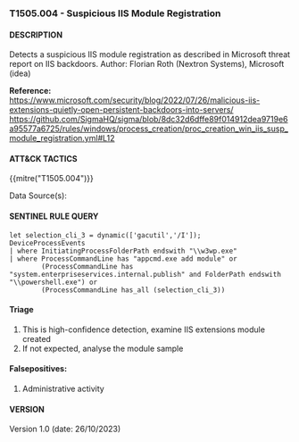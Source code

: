 ### T1505.004 - Suspicious IIS Module Registration

#### DESCRIPTION

Detects a suspicious IIS module registration as described in Microsoft threat report on IIS backdoors.
Author: Florian Roth (Nextron Systems), Microsoft (idea)

**Reference:**\
https://www.microsoft.com/security/blog/2022/07/26/malicious-iis-extensions-quietly-open-persistent-backdoors-into-servers/
https://github.com/SigmaHQ/sigma/blob/8dc32d6dffe89f014912dea9719e6a95577a6725/rules/windows/process_creation/proc_creation_win_iis_susp_module_registration.yml#L12

#### ATT&CK TACTICS<br>

{{mitre("T1505.004")}}

Data Source(s):

#### SENTINEL RULE QUERY<br>

```
let selection_cli_3 = dynamic(['gacutil','/I']);
DeviceProcessEvents
| where InitiatingProcessFolderPath endswith "\\w3wp.exe"
| where ProcessCommandLine has "appcmd.exe add module" or
        (ProcessCommandLine has "system.enterpriseservices.internal.publish" and FolderPath endswith "\\powershell.exe") or
        (ProcessCommandLine has_all (selection_cli_3))
```

#### Triage

1. This is high-confidence detection, examine IIS extensions module created
1. If not expected, analyse the module sample

#### Falsepositives:

1. Administrative activity

#### VERSION

Version 1.0 (date: 26/10/2023)
